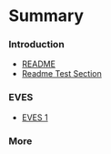 # Summary

### Introduction

* [README](README.md)
* [Readme Test Section](README.md#testsection)

### EVES

* [EVES 1](eves-0001.md)

### More
